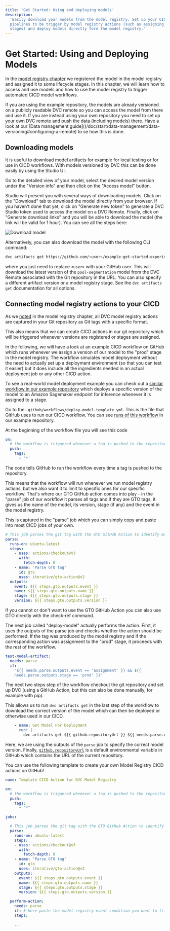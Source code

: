 ```yaml
---
title: 'Get Started: Using and deploying models'
description:
  'Easily download your models from the model registry. Set up your CICD
  pipelines to be trigger by model registry actions (such as assigning model
  stages) and deploy models directly form the model registry.'
---
```


# Get Started: Using and Deploying Models

In the [model registry chapter](/doc/start/model-management/model-registry) we registered the model in the model registry and assigned it to some lifecycle stages. In this chapter, we will learn how to access and use models and how to use the model registry to trigger automated CICD model workflows.

If you are using the example repository, the models are already versioned on a publicly readable DVC remote so you can access the model from there and use it. If you are instead using your own repository you need to set up your own DVC remote and push the data (including models) there. Have a look at our [Data management guide]((/doc/start/data-management/data-versioning#configuring-a-remote) to se how this is done.

## Downloading models

It is useful to download model artifacts for example for local testing or for
use in CICD workflows. With models versioned by DVC this can be done easily by
using the Studio UI.

Go to the detailed view of your
model, select the desired model version under the "Version info" and then click
on the "Access model" button.

Studio will present you with several ways of downloading models. Click on the
"Download" tab to download the model directly from your browser. If you haven't done that yet, click on "Generate new token" to generate a DVC Studio token used to access the model on a DVC Remote. Finally, click
on "Generate download links" and you will be able to download the model (the link will be valid for 1 hour). You can see all the steps here:

![Download model](/img/mr-studio-download-model.gif)

Alternatively, you can also download the model with the following CLI command:

```bash
dvc artifacts get https://github.com/<user>/example-get-started-experiments.git pool-segmentation
```

where you just need to replace `<user>` with your
GitHub user. This will download the latest version of
the `pool-segmentation` model from the DVC Remote associated with the Git repository in the URL. You can also specify a different artifact version or a model registry
stage. See the `dvc artifacts get` documentation for all options.

## Connecting model registry actions to your CICD

As we [noted](/docs/start/model-management/model-registry#GTO-tip) in the model
registry chapter, all DVC model registry actions are captured in your Git
repository as Git tags with a specific format.

This also means that we can create CICD actions in our git repository which will
be triggered whenever versions are registered or stages are assigned.

In the following, we will have a look at an example CICD workflow on GitHub
which runs whenever we assign a version of our model to the "prod" stage in the
model registry. The workflow simulates model deployment without the need to
actually set up a deployment environment (so that you can test it easier) but it
does include all the ingredients needed in an actual deployment job or any other
CICD action.

<admon type="tip">

To see a real-world model deployment example you can check out a
[similar workflow in our example repository](https://github.com/iterative/example-get-started-experiments/blob/main/.github/workflows/deploy-model.yml)
which deploys a specific version of the model to an Amazon Sagemaker endpoint
for inference whenever it is assigned to a stage.

</admon>

Go to the `.github/workflows/deploy-model-template.yml`. This is the file that
GitHub uses to run our CICD workflow. You can see
[runs of this workflow](https://github.com/iterative/example-get-started-experiments/actions/workflows/deploy-model-template.yml)
in our example repository.

At the beginning of the workflow file you will see this code

```yaml
on:
  # the workflow is triggered whenever a tag is pushed to the repository
  push:
    tags:
      - '*'
```

The code tells GitHub to run the workflow every time a tag is pushed to the
repository.

This means that the workflow will run whenever we run model registry actions,
but we also want it to limit to specific ones for our specific workflow. That's
where our GTO GitHub action comes into play - in the "parse" job of our workflow
it parses all tags and if they are GTO tags, it gives us the name of the model,
its version, stage (if any) and the event in the model registry.

This is captured in the "parse" job which you can simply copy and paste into
most CICD jobs of your own.

```yaml
# This job parses the git tag with the GTO GitHub Action to identify model registry actions
parse:
  runs-on: ubuntu-latest
  steps:
    - uses: actions/checkout@v3
      with:
        fetch-depth: 0
    - name: 'Parse GTO tag'
      id: gto
      uses: iterative/gto-action@v2
  outputs:
    event: ${{ steps.gto.outputs.event }}
    name: ${{ steps.gto.outputs.name }}
    stage: ${{ steps.gto.outputs.stage }}
    version: ${{ steps.gto.outputs.version }}
```

<admon type="tip">

If you cannot or don't want to use the GTO GitHub Action you can also use GTO directly with the <abbr>check-ref</abbr> command.

</admon>

The next job called "deploy-model" actually performs the action. First,
it uses the outputs of the parse job and checks whether the action should be
performed. If the tag was produced by the model registry and if the
corresponding action was assignment to the "prod" stage, it proceeds with the
rest of the workflow.

```yaml
test-model-artifact:
  needs: parse
  if:
    "${{ needs.parse.outputs.event == 'assignment' }} && ${{
    needs.parse.outputs.stage == 'prod' }}"
```

The next two steps step of the workflow checkout the git repository and set up DVC (using a GitHub Action, but this can also be done manually, for example with pip). 

This allows us to run `dvc artifacts get` in the last step of the workflow to download the correct version of the model which can then be deployed or otherwise used in our CICD.


```yaml
    - name: Get Model For Deployment
      run: |
        dvc artifacts get ${{ github.repositoryUrl }} ${{ needs.parse.outputs.name }} --rev ${{ needs.parse.outputs.version }}
```

Here, we are using the outputs of the `parse` job to specify the correct model version. Finally, [`github.repositoryUrl`](https://docs.github.com/en/actions/learn-github-actions/contexts#github-context) is a default environmental variable in GitHub which contains the URL of the current repository.

You can use the following template to create your own Model Registry CICD actions on GitHub!

```yaml
name: Template CICD Action for DVC Model Registry

on:
  # the workflow is triggered whenever a tag is pushed to the repository
  push:
    tags:
      - "*"

jobs:

  # This job parses the git tag with the GTO GitHub Action to identify model registry actions
  parse:
    runs-on: ubuntu-latest
    steps:
    - uses: actions/checkout@v3
      with:
        fetch-depth: 0
    - name: "Parse GTO tag"
      id: gto
      uses: iterative/gto-action@v2
    outputs:
      event: ${{ steps.gto.outputs.event }}
      name: ${{ steps.gto.outputs.name }}
      stage: ${{ steps.gto.outputs.stage }}
      version: ${{ steps.gto.outputs.version }}

  perform-action:
    needs: parse
    if: # here paste the model registry event condition you want to trigger your action
    steps:

    ...

```

